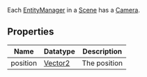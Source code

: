 Each [EntityManager](EntityManager) in a [Scene](Scene) has a [Camera](Camera).

## Properties
| Name | Datatype | Description |
|-------|---|---|
| position | [Vector2](Vector2) | The position |